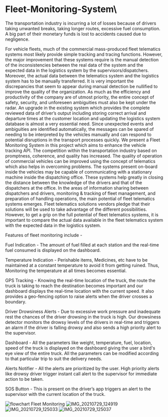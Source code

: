 # Fleet-Monitoring-System\

The transportation industry is incurring a lot of losses because of drivers taking unwanted breaks, taking longer routes, excessive fuel consumption. A big part of their monetary funds is lost to accidents caused due to negligence.

For vehicle fleets, much of the commercial mass-produced fleet telematics systems most likely provide simple tracking and tracing functions. However, the major improvement that these systems require is the manual detection of the inconsistencies between the real data of the system and the expected data in the logistics system by the supervisors/dispatchers. Moreover, the actual data between the telematics system and the logistics system has to be manually transferred. It is very important the discrepancies that seem to appear during manual detection be nullified to improve the quality of the organization. As much as the efficiency and productivity of the company are of utmost priority, the entire concept of safety, security, and unforeseen ambiguities must also be kept under the radar. An upgrade in the existing system which provides the complete reviewed data of driver’s output including storing correct arrival and departure times at the customer location and updating the logistics system database is almost a very essential need.  Since unexpected events and ambiguities are identified automatically, the messages can be spared of needing to be interpreted by the vehicles manually and can respond to potential disruptions in the transport processes quickly. We present a Fleet Monitoring System in this project which aims to enhance the vehicle tracking API.
The competition within the transportation industry based on promptness, coherence, and quality has increased. The quality of operation of commercial vehicles can be improved using the concept of telematics which also helps in overcoming problems. The systems present on-board inside the vehicles may be capable of communicating with a stationary machine inside the dispatching office. These systems help greatly in closing the distance between the knowledge of the drivers and that of the dispatchers at the office. In the areas of information sharing between dispatchers and drivers, monitoring & tracking of fleet management, and preparation of handling operations, the main potential of fleet telematics systems emerges. Fleet telematics solutions vendors pledge that their solutions will be used to take advantage of the different possibilities. However, to get a grip on the full potential of fleet telematics systems, it is important to compare the actual data available in the fleet telematics system with the expected data in the logistics system.


Features of fleet monitoring include - 

Fuel Indication - The amount of fuel filled at each station and the real-time fuel consumed is displayed on the dashboard.

Temperature Indication - Perishable items, Medicines, etc have to be maintained at a constant temperature to avoid it from getting ruined. Thus, Monitoring the temperature at all times becomes essential.

GPS Tracking - Knowing the real-time location of the truck, the route the truck is taking to reach the destination becomes important and our dashboard displays the real-time location with the current speed. It also provides a geo-fencing option to raise alerts when the driver crosses a boundary.

Driver Drowsiness Alerts - Due to excessive work pressure and inadequate rest the chances of the driver drowsing in the truck is high. Our drowsiness detector monitors the drowsy levels of the drivers in real-time and triggers an alarm if the driver is falling drowsy and also sends a high priority alert to the supervisor.

Dashboard - All the parameters like weight, temperature, fuel, location, speed of the truck is displayed on the dashboard giving the user a bird's eye view of the entire truck. All the parameters can be modified according to that particular trip to suit the delivery needs.

Alerts Notifier - All the alerts are prioritized by the user. High priority alerts like drowsy driver trigger instant call alert to the supervisor for immediate action to be taken. 

SOS Button - This is present on the driver’s app triggers an alert to the supervisor with the current location of the truck.

![flowchart Fleet Monitoring](https://user-images.githubusercontent.com/52173352/127612274-d3b6a8e2-0308-4d80-ae09-90dafda16082.jpg)
![IMG_20210729_124919](https://user-images.githubusercontent.com/52173352/127611565-3f6e79c8-5514-42c1-b398-5445a9b466fc.jpg)
![IMG_20210729_125033](https://user-images.githubusercontent.com/52173352/127611626-110a66ca-83c8-400d-ac97-bf3497d5b967.jpg)
![IMG_20210729_125037](https://user-images.githubusercontent.com/52173352/127611645-59e39dee-eccf-4c13-8239-2142fa3f48a0.jpg)
